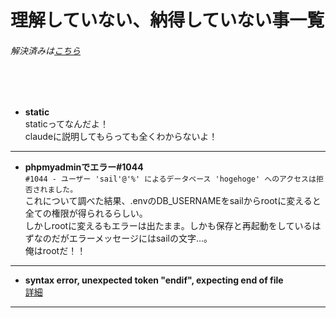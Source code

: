 # 理解していない、納得していない事一覧
###### 解決済みは[こちら](https://github.com/suzukidog/TIL/blob/main/UnderstoodConcepts.md)
<br>
<br>


- **static**
<br>staticってなんだよ！
<br>claudeに説明してもらっても全くわからないよ！
***


- **phpmyadminでエラー#1044**
<br>`#1044 - ユーザー 'sail'@'%' によるデータベース 'hogehoge' へのアクセスは拒否されました。`
<br>これについて調べた結果、.envのDB_USERNAMEをsailからrootに変えると全ての権限が得られるらしい。
<br>しかしrootに変えるもエラーは出たまま。しかも保存と再起動をしているはずなのだがエラーメッセージにはsailの文字…。
<br>俺はrootだ！！

***
- **syntax error, unexpected token "endif", expecting end of file**
<br>[詳細](https://qiita.com/suzukidog/items/af09c201fac3cccc4687#%E5%95%8F%E9%A1%8C)

***

<!-- 今の所ナイヨ！ -->
<!--
- **タイトル**
説明
<br>説明
-->
